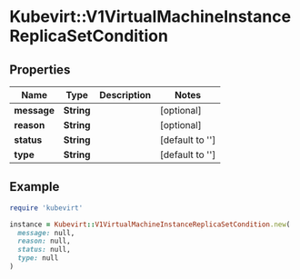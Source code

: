 # Kubevirt::V1VirtualMachineInstanceReplicaSetCondition

## Properties

| Name | Type | Description | Notes |
| ---- | ---- | ----------- | ----- |
| **message** | **String** |  | [optional] |
| **reason** | **String** |  | [optional] |
| **status** | **String** |  | [default to &#39;&#39;] |
| **type** | **String** |  | [default to &#39;&#39;] |

## Example

```ruby
require 'kubevirt'

instance = Kubevirt::V1VirtualMachineInstanceReplicaSetCondition.new(
  message: null,
  reason: null,
  status: null,
  type: null
)
```

